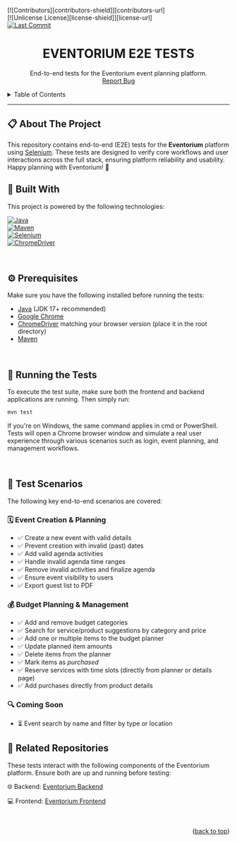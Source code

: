 <a id="readme-top"></a>

[![Contributors][contributors-shield]][contributors-url]  
[![Unlicense License][license-shield]][license-url]  
[![Last Commit](https://img.shields.io/github/last-commit/kzi-nastava/iss-project-event-planner-siit-2024-team-13?branch=main&style=for-the-badge)](https://github.com/kzi-nastava/iss-project-event-planner-siit-2024-team-13/commits/main)

<div align="center">

  <h1 align="center">EVENTORIUM E2E TESTS</h1>

  <p align="center">
    End-to-end tests for the Eventorium event planning platform.
    <br />
    <a href="https://github.com/kzi-nastava/iss-project-event-planner-siit-2024-team-13/issues/new?labels=bug">Report Bug</a>
  </p>
</div>

<details>
  <summary>Table of Contents</summary>
  <ol>
    <li><a href="#-about-the-project">About The Project</a></li>
    <li><a href="#-prerequisites">Prerequisites</a></li>
    <li><a href="#-built-with">Built With</a></li>
    <li><a href="#-running-the-tests">Running the Tests</a></li>
    <li><a href="#-test-scenarios">Test Scenarios</a></li>
    <li><a href="#-related-repositories">Related Repositories</a></li>
  </ol>
</details>

---

## 📋 About The Project

This repository contains end-to-end (E2E) tests for the **Eventorium** platform using [Selenium](https://www.selenium.dev/). These tests are designed to verify core workflows and user interactions across the full stack, ensuring platform reliability and usability.
Happy planning with Eventorium! 🎉
<br/>

## 🔧 Built With

This project is powered by the following technologies:

[![Java][Java-img]][Java-url]  
[![Maven][Maven-img]][Maven-url]  
[![Selenium][Selenium-img]][Selenium-url]  
[![ChromeDriver][ChromeDriver-img]][ChromeDriver-url]

<br/>

## ⚙️ Prerequisites

Make sure you have the following installed before running the tests:

- [Java](https://www.oracle.com/java/) (JDK 17+ recommended)
- [Google Chrome](https://www.google.com/chrome/)
- [ChromeDriver](https://chromedriver.chromium.org/) matching your browser version (place it in the root directory)
- [Maven](https://maven.apache.org/)

<br/>

## 🧪 Running the Tests

To execute the test suite, make sure both the frontend and backend applications are running. Then simply run:

```bash
mvn test
```

If you're on Windows, the same command applies in cmd or PowerShell.
Tests will open a Chrome browser window and simulate a real user experience through various scenarios such as login, 
event planning, and management workflows.

<br/>

## 📌 Test Scenarios

The following key end-to-end scenarios are covered:

### 🗓️ Event Creation & Planning
- ✅ Create a new event with valid details
- ✅ Prevent creation with invalid (past) dates
- ✅ Add valid agenda activities
- ✅ Handle invalid agenda time ranges
- ✅ Remove invalid activities and finalize agenda
- ✅ Ensure event visibility to users
- ✅ Export guest list to PDF

### 💰 Budget Planning & Management
- ✅ Add and remove budget categories
- ✅ Search for service/product suggestions by category and price
- ✅ Add one or multiple items to the budget planner
- ✅ Update planned item amounts
- ✅ Delete items from the planner
- ✅ Mark items as *purchased*
- ✅ Reserve services with time slots (directly from planner or details page)
- ✅ Add purchases directly from product details

### 🔍 Coming Soon
- ⏳ Event search by name and filter by type or location


## 🔗 Related Repositories
These tests interact with the following components of the Eventorium platform. Ensure both are up and running before testing:

🌐 Backend: [Eventorium Backend](https://github.com/kzi-nastava/iss-project-event-planner-siit-2024-team-13)

💻 Frontend: [Eventorium Frontend](https://github.com/kzi-nastava/iks-project-event-planner-siit-2024-team-13)

<br/>

<p align="right">(<a href="#readme-top">back to top</a>)</p>

[Java-img]: https://img.shields.io/badge/Java-17+-red?logo=java&logoColor=white
[Java-url]: https://www.oracle.com/java/
[Maven-img]: https://img.shields.io/badge/Maven-3-blue?logo=apachemaven&logoColor=white
[Maven-url]: https://maven.apache.org/
[Selenium-img]: https://img.shields.io/badge/Test-Selenium-43B02A?logo=selenium&logoColor=white
[Selenium-url]: https://www.selenium.dev/
[ChromeDriver-img]: https://img.shields.io/badge/ChromeDriver-automated--browser--testing-yellow?logo=googlechrome&logoColor=white
[ChromeDriver-url]: https://chromedriver.chromium.org/